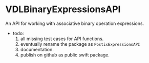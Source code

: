 # VDLBinaryExpressionsAPI

An API for working with associative binary operation expressions.

- todo: 
    1) all missing test cases for API functions.
    2) eventually rename the package as `PostixExpressionsAPI`
    3) documentation.
    4) publish on github as public swift package.
